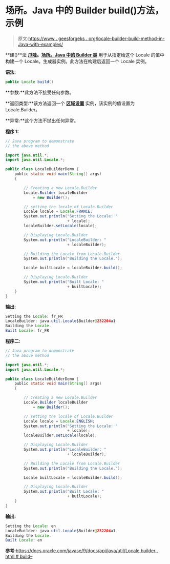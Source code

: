 # 场所。Java 中的 Builder build()方法，示例

> 原文:[https://www . geesforgeks . org/locale-builder-build-method-in-Java-with-examples/](https://www.geeksforgeeks.org/locale-builder-build-method-in-java-with-examples/)

**建()**法 **[爪哇](https://www.geeksforgeeks.org/java-util-package-java/)。[场所。Java 中的 Builder 类](https://www.geeksforgeeks.org/tag/java-locale-builder/)** 用于从指定给这个 Locale 的值中构建一个 Locale。生成器实例。此方法在构建后返回一个 Locale 实例。

**语法:**

```java
public Locale build()

```

**参数:**此方法不接受任何参数。

**返回类型:**该方法返回一个 **[区域设置](https://www.geeksforgeeks.org/java-util-locale-class-java-set-1/)** 实例，该实例的值设置为 Locale.Builder。

**异常:**这个方法不抛出任何异常。

**程序 1:**

```java
// Java program to demonstrate
// the above method

import java.util.*;
import java.util.Locale.*;

public class LocaleBuilderDemo {
    public static void main(String[] args)
    {

        // Creating a new Locale.Builder
        Locale.Builder localeBuilder
            = new Builder();

        // setting the locale of Locale.Builder
        Locale locale = Locale.FRANCE;
        System.out.println("Setting the Locale: "
                           + locale);
        localeBuilder.setLocale(locale);

        // Displaying Locale.Builder
        System.out.println("LocaleBuilder: "
                           + localeBuilder);

        // Building the Locale from Locale.Builder
        System.out.println("Building the Locale.");

        Locale builtLocale = localeBuilder.build();

        // Displaying Locale.Builder
        System.out.println("Built Locale: "
                           + builtLocale);
    }
}
```

**输出:**

```java
Setting the Locale: fr_FR
LocaleBuilder: java.util.Locale$Builder@232204a1
Building the Locale.
Built Locale: fr_FR

```

**程序二:**

```java
// Java program to demonstrate
// the above method

import java.util.*;
import java.util.Locale.*;

public class LocaleBuilderDemo {
    public static void main(String[] args)
    {

        // Creating a new Locale.Builder
        Locale.Builder localeBuilder
            = new Builder();

        // setting the locale of Locale.Builder
        Locale locale = Locale.ENGLISH;
        System.out.println("Setting the Locale: "
                           + locale);
        localeBuilder.setLocale(locale);

        // Displaying Locale.Builder
        System.out.println("LocaleBuilder: "
                           + localeBuilder);

        // Building the Locale from Locale.Builder
        System.out.println("Building the Locale.");

        Locale builtLocale = localeBuilder.build();

        // Displaying Locale.Builder
        System.out.println("Built Locale: "
                           + builtLocale);
    }
}
```

**输出:**

```java
Setting the Locale: en
LocaleBuilder: java.util.Locale$Builder@232204a1
Building the Locale.
Built Locale: en

```

**参考:**[https://docs.oracle.com/javase/9/docs/api/java/util/Locale.builder . html # build–](https://docs.oracle.com/javase/9/docs/api/java/util/Locale.Builder.html#build--)